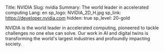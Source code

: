 Title: NVIDIA
Slug: nvidia
Summary: The world leader in accelerated computing
Lang: en
sp_logo: NVIDIA_2D_H.jpg
sp_link: https://developer.nvidia.com
hidden: true
sp_level: 20-gold

NVIDIA is the world leader in accelerated computing, pioneered to
tackle challenges no one else can solve. Our work in AI and digital
twins is transforming the world's largest industries and profoundly
impacting society.
